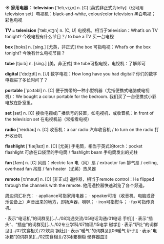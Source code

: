 ☀ <span class="category">**家用电器：**</span>
<span class="vocabulary">**television**</span> ['telɪ͵vɪʒn] 
<span class="definition">n. [C] [英式非正式为telly]（也可用television set）电视机：</span>black-and-white, colour/color television 黑白电视；彩色电视

<span class="vocabulary">**TV = television**</span> ['telɪ͵vɪʒn] 
<span class="definition">n. [C, U] 电视机。相当于television：</span>What’s on TV tonight? 今晚电视有什么节目？/ to bue a TV 买一台电视

<span class="vocabulary">**box**</span> [bɒks] 
<span class="definition">n. [sing.] [尤英，非正式] the box 可指电视：</span>What’s on the box tonight? 今晚有什么电视节目？

<span class="vocabulary">**tube**</span> [tju:b] 
<span class="definition">n. [sing.] [美，非正式] the tube可指电视，电视机：</span>了解即可

<span class="vocabulary">**digital**</span> ['dɪdʒɪtl] 
<span class="definition">n. [U] 数字电视：</span>How long have you had digital? 你们的数字电视买了多长时间了？

<span class="vocabulary">**portable**</span> ['pɔ:təbl] 
<span class="definition">n. [C] 便于携带的一种小型机器（尤指便携式电脑或电视机）：</span>We bought a colour portable for the bedroom. 我们买了一台便携式小彩电放在卧室里。

<span class="vocabulary">**set**</span> [set] 
<span class="definition">n. [C] 接收电视或广播信号的装置，如电视机，或收音机：</span>in front of the television set 在电视机前（常指看电视）

<span class="vocabulary">**radio**</span> ['reɪdɪəʊ] 
<span class="definition">n. [C] 收音机：</span>a car radio 汽车收音机 / to turn on the radio 打开收音机

<span class="vocabulary">**flashlight**</span> ['flæʃlaɪt] 
<span class="definition">n. [C] [尤美] 手电筒，相当于英式的torch：</span>pocket flashlight 可放在口袋里的手电筒 / flashlight beam 手电筒发出的光柱 

<span class="vocabulary">**fan**</span> [fæn] 
<span class="definition">n. [C] 风扇：</span>electric fan 电（风）扇 / extractor fan 排气扇 / ceiling, overhead fan 吊扇 / fan heater（尤英）热风器

<span class="vocabulary">**remote**</span> [rɪ'məʊt] 
<span class="definition">n. [C] [非正式] 遥控器，相当于remote control：</span>He flipped through the channels with the remote. 他用遥控器快速浏览了各个频道。

周边词汇补充：
· appliance可指家用电器；
· speaker可指（收音机、电脑或音乐设备上）声音出来的地方，即扬声器，喇叭；
· iron可指熨斗；
· fax可指传真机。

· 表示“电话机”的词群见[[../../08沟通交流/05电话沟通/01电话 手机]]
· 表示“插头”、“插座”的词群见[[../../02专业学科/07物理/15电学 磁学]]
· 表示“炉灶”的词群见[[../02饮食相关/22炊具 锅灶]]
· 表示“暖气”的词群见[[06暖气 炉子]]
· 表示“电冰箱”的词群见[[../02饮食相关/23冰箱橱柜 储存器皿]]
